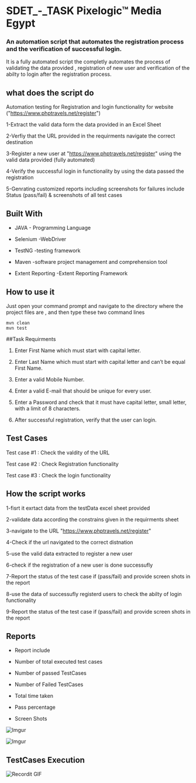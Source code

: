 # SDET_-_TASK   Pixelogic™ Media Egypt
### An automation script that automates the registration process and the verification of successful login.

It is a fully automated script the completly automates the process of validating the data provided , registration of new user
and verification of the abilty to login after the registration process.

## what does the script do
Automation testing for Registration and login functionality for website ("https://www.phptravels.net/register")

1-Extract the valid data form the data provided in an Excel Sheet

2-Verfiy that the URL provided in the requirments navigate the correct destination

3-Register a new user at "https://www.phptravels.net/register" using the valid data provided (fully automated)

4-Verify the successful login in functionality by using the data passed the registration

5-Genrating customized reports including screenshots for failures include Status (pass/fail)  & screenshots of all test cases 



## Built With
* JAVA                  - Programming Language

* Selenium              -WebDriver

* TestNG                -testing framework

* Maven                 -software project management and comprehension tool

* Extent Reporting      -Extent Reporting Framework


## How to use it

Just open your command prompt and navigate to the directory where the project files are  , and then type these two command lines
```
mvn clean
mvn test
```
##Task Requirments
1.	Enter First Name which must start with capital letter.

2.	Enter Last Name which must start with capital letter and can’t be equal First Name.

3.	Enter a valid Mobile Number.

4.	Enter a valid E-mail that should be unique for every user.

5.	Enter a Password and check that it must have capital letter, small letter, with a limit of 8 characters.

6.	After successful registration, verify that the user can login.


## Test Cases

Test case #1 : Check the valdity of the URL

Test case #2 : Check Registration functionality

Test case #3 : Check the login functionality

## How the script works

1-fisrt it exrtact data from the testData excel sheet provided

2-validate data according the constrains given in the requirments sheet

3-navigate to the URL "https://www.phptravels.net/register"

4-Check if the url navigated to the correct distnation

5-use the valid data extracted to register a new user

6-check if the registration of a new user is done successufly

7-Report the status of the test case if (pass/fail) and provide screen shots in the report

8-use the data of successufly registerd users to check the abilty of login functionality

9-Report the status of the test case if (pass/fail) and provide screen shots in the report


## Reports
* Report include

- Number of total executed test cases 

- Number of passed TestCases

- Number of Failed TestCases

- Total time taken 

- Pass percentage

- Screen Shots

![Imgur](https://i.imgur.com/q5bHynl.png)

![Imgur](https://i.imgur.com/HfpmX7D.png)


## TestCases Execution

![Recordit GIF](http://g.recordit.co/6qDFpYv4e3.gif)
